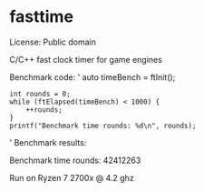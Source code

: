 # fasttime

License: Public domain



C/C++ fast clock timer for game engines

Benchmark code:
'
	auto timeBench = ftInit();

	int rounds = 0;
	while (ftElapsed(timeBench) < 1000) {
		++rounds;
	}
	printf("Benchmark time rounds: %d\n", rounds);
'
Benchmark results:

Benchmark time rounds: 42412263

Run on Ryzen 7 2700x @ 4.2 ghz
